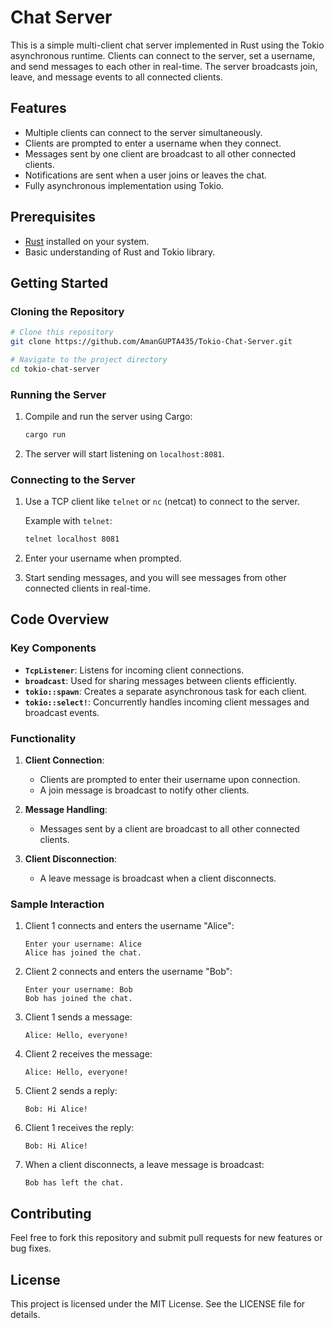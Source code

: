 # Chat Server

This is a simple multi-client chat server implemented in Rust using the Tokio asynchronous runtime. Clients can connect to the server, set a username, and send messages to each other in real-time. The server broadcasts join, leave, and message events to all connected clients.

## Features

- Multiple clients can connect to the server simultaneously.
- Clients are prompted to enter a username when they connect.
- Messages sent by one client are broadcast to all other connected clients.
- Notifications are sent when a user joins or leaves the chat.
- Fully asynchronous implementation using Tokio.

## Prerequisites

- [Rust](https://www.rust-lang.org/tools/install) installed on your system.
- Basic understanding of Rust and Tokio library.

## Getting Started

### Cloning the Repository

```bash
# Clone this repository
git clone https://github.com/AmanGUPTA435/Tokio-Chat-Server.git

# Navigate to the project directory
cd tokio-chat-server
```

### Running the Server

1. Compile and run the server using Cargo:

   ```bash
   cargo run
   ```

2. The server will start listening on `localhost:8081`.

### Connecting to the Server

1. Use a TCP client like `telnet` or `nc` (netcat) to connect to the server.

   Example with `telnet`:

   ```bash
   telnet localhost 8081
   ```

2. Enter your username when prompted.

3. Start sending messages, and you will see messages from other connected clients in real-time.

## Code Overview

### Key Components

- **`TcpListener`**: Listens for incoming client connections.
- **`broadcast`**: Used for sharing messages between clients efficiently.
- **`tokio::spawn`**: Creates a separate asynchronous task for each client.
- **`tokio::select!`**: Concurrently handles incoming client messages and broadcast events.

### Functionality

1. **Client Connection**:

   - Clients are prompted to enter their username upon connection.
   - A join message is broadcast to notify other clients.

2. **Message Handling**:

   - Messages sent by a client are broadcast to all other connected clients.

3. **Client Disconnection**:
   - A leave message is broadcast when a client disconnects.

### Sample Interaction

1. Client 1 connects and enters the username "Alice":

   ```
   Enter your username: Alice
   Alice has joined the chat.
   ```

2. Client 2 connects and enters the username "Bob":

   ```
   Enter your username: Bob
   Bob has joined the chat.
   ```

3. Client 1 sends a message:

   ```
   Alice: Hello, everyone!
   ```

4. Client 2 receives the message:

   ```
   Alice: Hello, everyone!
   ```

5. Client 2 sends a reply:

   ```
   Bob: Hi Alice!
   ```

6. Client 1 receives the reply:

   ```
   Bob: Hi Alice!
   ```

7. When a client disconnects, a leave message is broadcast:

   ```
   Bob has left the chat.
   ```

## Contributing

Feel free to fork this repository and submit pull requests for new features or bug fixes.

## License

This project is licensed under the MIT License. See the LICENSE file for details.
